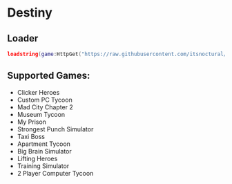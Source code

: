 # Destiny

## Loader
```lua
loadstring(game:HttpGet("https://raw.githubusercontent.com/itsnoctural/Destiny/main/loader.lua",true))()
```

## Supported Games:
* Clicker Heroes
* Custom PC Tycoon 
* Mad City Chapter 2 
* Museum Tycoon 
* My Prison
* Strongest Punch Simulator
* Taxi Boss
* Apartment Tycoon
* Big Brain Simulator
* Lifting Heroes
* Training Simulator
* 2 Player Computer Tycoon
